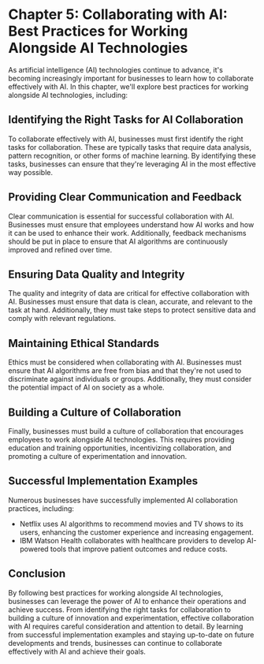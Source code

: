 Chapter 5: Collaborating with AI: Best Practices for Working Alongside AI Technologies
======================================================================================

As artificial intelligence (AI) technologies continue to advance, it's becoming increasingly important for businesses to learn how to collaborate effectively with AI. In this chapter, we'll explore best practices for working alongside AI technologies, including:

Identifying the Right Tasks for AI Collaboration
------------------------------------------------

To collaborate effectively with AI, businesses must first identify the right tasks for collaboration. These are typically tasks that require data analysis, pattern recognition, or other forms of machine learning. By identifying these tasks, businesses can ensure that they're leveraging AI in the most effective way possible.

Providing Clear Communication and Feedback
------------------------------------------

Clear communication is essential for successful collaboration with AI. Businesses must ensure that employees understand how AI works and how it can be used to enhance their work. Additionally, feedback mechanisms should be put in place to ensure that AI algorithms are continuously improved and refined over time.

Ensuring Data Quality and Integrity
-----------------------------------

The quality and integrity of data are critical for effective collaboration with AI. Businesses must ensure that data is clean, accurate, and relevant to the task at hand. Additionally, they must take steps to protect sensitive data and comply with relevant regulations.

Maintaining Ethical Standards
-----------------------------

Ethics must be considered when collaborating with AI. Businesses must ensure that AI algorithms are free from bias and that they're not used to discriminate against individuals or groups. Additionally, they must consider the potential impact of AI on society as a whole.

Building a Culture of Collaboration
-----------------------------------

Finally, businesses must build a culture of collaboration that encourages employees to work alongside AI technologies. This requires providing education and training opportunities, incentivizing collaboration, and promoting a culture of experimentation and innovation.

Successful Implementation Examples
----------------------------------

Numerous businesses have successfully implemented AI collaboration practices, including:

* Netflix uses AI algorithms to recommend movies and TV shows to its users, enhancing the customer experience and increasing engagement.
* IBM Watson Health collaborates with healthcare providers to develop AI-powered tools that improve patient outcomes and reduce costs.

Conclusion
----------

By following best practices for working alongside AI technologies, businesses can leverage the power of AI to enhance their operations and achieve success. From identifying the right tasks for collaboration to building a culture of innovation and experimentation, effective collaboration with AI requires careful consideration and attention to detail. By learning from successful implementation examples and staying up-to-date on future developments and trends, businesses can continue to collaborate effectively with AI and achieve their goals.
